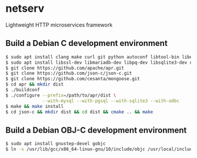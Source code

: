 # netserv
Lightweight HTTP microservices framework

## Build a Debian C development environment
```bash
$ sudo apt install clang make curl git python autoconf libtool-bin libexpat1-dev cmake
$ sudo apt install libssl-dev libmariadb-dev libpq-dev libsqlite3-dev unixodbc-dev
$ git clone https://github.com/apache/apr.git
$ git clone https://github.com/json-c/json-c.git
$ git clone https://github.com/cesanta/mongoose.git
$ cd apr && mkdir dist
$ ./buildconf
$ ./configure --prefix=/path/to/apr/dist \
              --with-mysql --with-pgsql --with-sqlite3 --with-odbc
$ make && make install
$ cd json-c && mkdir dist && cd dist && cmake .. && make
```

## Build a Debian OBJ-C development environment
```bash
$ sudo apt install gnustep-devel gobjc
$ ln -s /usr/lib/gcc/x86_64-linux-gnu/10/include/objc /usr/local/include/objc
```